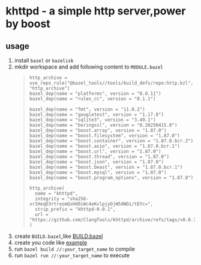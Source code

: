 # khttpd - a simple http server,power by boost

## usage

1. install `bazel` or `bazelisk`
2. mkdir workspace and add following content to `MODULE.bazel`
   > ```MODULE.bazel
   > http_archive = use_repo_rule("@bazel_tools//tools/build_defs/repo:http.bzl", "http_archive")
   > bazel_dep(name = "platforms", version = "0.0.11")
   > bazel_dep(name = "rules_cc", version = "0.1.1")
   > 
   > bazel_dep(name = "fmt", version = "11.0.2")
   > bazel_dep(name = "googletest", version = "1.17.0")
   > bazel_dep(name = "sqlite3", version = "3.49.1")
   > bazel_dep(name = "boringssl", version = "0.20250415.0")
   > bazel_dep(name = "boost.array", version = "1.87.0")
   > bazel_dep(name = "boost.filesystem", version = "1.87.0")
   > bazel_dep(name = "boost.container", version = "1.87.0.bcr.2")
   > bazel_dep(name = "boost.asio", version = "1.87.0.bcr.1")
   > bazel_dep(name = "boost.url", version = "1.87.0")
   > bazel_dep(name = "boost.thread", version = "1.87.0")
   > bazel_dep(name = "boost.json", version = "1.87.0")
   > bazel_dep(name = "boost.beast", version = "1.87.0.bcr.1")
   > bazel_dep(name = "boost.mysql", version = "1.87.0")
   > bazel_dep(name = "boost.program_options", version = "1.87.0")
   > 
   > http_archive(
   >   name = "khttpd",
   >   integrity = "sha256-xrIHeqD3rtrxomQsHd0iWc4eKvlpjyOjW5dWOi/tEYc=",
   >   strip_prefix = "khttpd-0.0.1",
   >   url = "https://github.com/ClangTools/khttpd/archive/refs/tags/v0.0.1.tar.gz",
   > )
   > ```
3. create `BUILD.bazel`,like [BUILD.bazel](example/BUILD.bazel)
4. create you code like [example](example)
5. run `bazel build //:your_target_name` to compile
6. run `bazel run //:your_target_name` to execute
